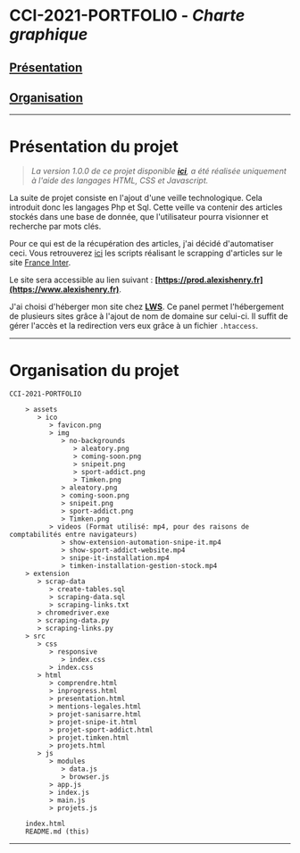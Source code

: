 # CCI-2021-PORTFOLIO - **_Charte graphique_**

## **[Présentation](#présentation-du-projet)**

## **[Organisation](#organisation-du-projet)**

---

# **Présentation du projet**

> _La version 1.0.0 de ce projet disponible **[ici](https://github.com/AlxisHenry/CCI-2021-PORTFOLIO/tree/v1.0.0)**, a été réalisée uniquement à l'aide des langages HTML, CSS et Javascript._

La suite de projet consiste en l'ajout d'une veille technologique. Cela introduit donc les langages Php et Sql. Cette veille va contenir des articles stockés dans une base de donnée, que l'utilisateur pourra visionner et recherche par mots clés.

Pour ce qui est de la récupération des articles, j'ai décidé d'automatiser ceci. Vous retrouverez [ici](https://github.com/AlxisHenry/CCI-2021-PORTFOLIO/tree/main/DEVELOPPEMENT/python) les scripts réalisant le scrapping d'articles sur le site [France Inter](https://www.franceinter.fr/).

Le site sera accessible au lien suivant : **[https://prod.alexishenry.fr](https://www.alexishenry.fr)**.

J'ai choisi d'héberger mon site chez **[LWS](https://www.lws.fr/)**.
Ce panel permet l'hébergement de plusieurs sites grâce à l'ajout de nom de domaine sur celui-ci. Il suffit de gérer l'accès et la redirection vers eux grâce à un fichier `.htaccess`.<br>

---

# **Organisation du projet**

    CCI-2021-PORTFOLIO

        > assets
           > ico
              > favicon.png
              > img
                 > no-backgrounds
                    > aleatory.png
                    > coming-soon.png
                    > snipeit.png
                    > sport-addict.png
                    > Timken.png
                 > aleatory.png
                 > coming-soon.png
                 > snipeit.png
                 > sport-addict.png
                 > Timken.png
              > videos (Format utilisé: mp4, pour des raisons de comptabilités entre navigateurs)
                 > show-extension-automation-snipe-it.mp4
                 > show-sport-addict-website.mp4
                 > snipe-it-installation.mp4
                 > timken-installation-gestion-stock.mp4
        > extension
           > scrap-data
              > create-tables.sql
              > scraping-data.sql
              > scraping-links.txt
           > chromedriver.exe
           > scraping-data.py
           > scraping-links.py
        > src
           > css
              > responsive
                 > index.css
              > index.css
           > html
              > comprendre.html
              > inprogress.html
              > presentation.html
              > mentions-legales.html
              > projet-sanisarre.html
              > projet-snipe-it.html
              > projet-sport-addict.html
              > projet.timken.html
              > projets.html
           > js
              > modules
                 > data.js
                 > browser.js
              > app.js
              > index.js
              > main.js
              > projets.js

        index.html
        README.md (this)

---
